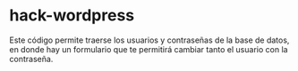# hack-wordpress
Este código permite traerse los usuarios y contraseñas de la base de datos, en donde hay un formulario que te permitirá cambiar tanto el usuario con la contraseña.
